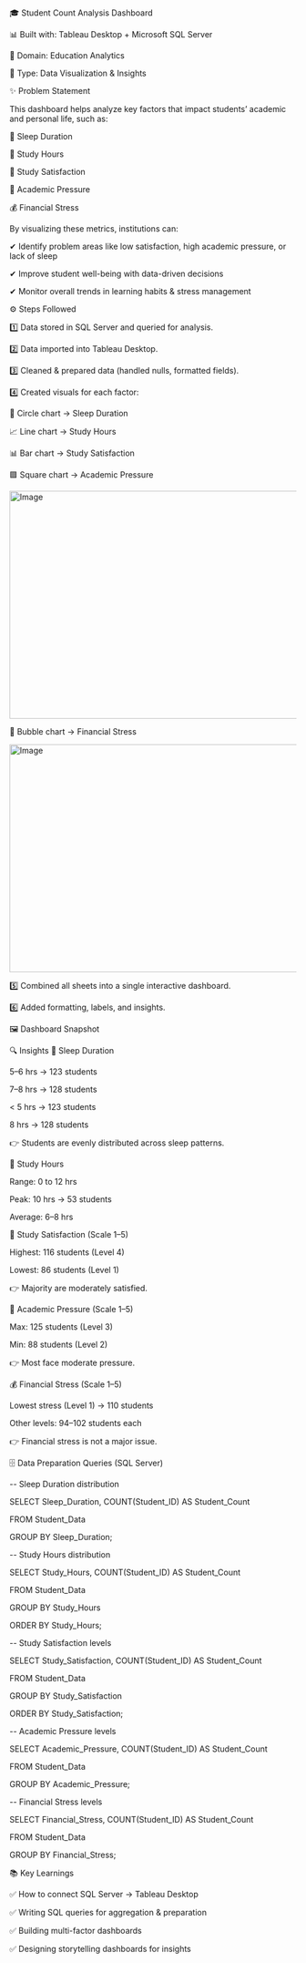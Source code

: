 🎓 Student Count Analysis Dashboard

📊 Built with: Tableau Desktop + Microsoft SQL Server

📂 Domain: Education Analytics

🔗 Type: Data Visualization & Insights

✨ Problem Statement

This dashboard helps analyze key factors that impact students’ academic and personal life, such as:

🛌 Sleep Duration

📖 Study Hours

🙂 Study Satisfaction

🎯 Academic Pressure

💰 Financial Stress

By visualizing these metrics, institutions can:

✔ Identify problem areas like low satisfaction, high academic pressure, or lack of sleep

✔ Improve student well-being with data-driven decisions

✔ Monitor overall trends in learning habits & stress management

⚙️ Steps Followed

1️⃣ Data stored in SQL Server and queried for analysis.

2️⃣ Data imported into Tableau Desktop.

3️⃣ Cleaned & prepared data (handled nulls, formatted fields).

4️⃣ Created visuals for each factor:

🔵 Circle chart → Sleep Duration

📈 Line chart → Study Hours

📊 Bar chart → Study Satisfaction

🟪 Square chart → Academic Pressure

<img width="600" height="400" alt="Image" src="https://github.com/user-attachments/assets/8169b70f-b4e8-4c2e-ba16-55a8ee94a6a8" />

🔴 Bubble chart → Financial Stress

<img width="600" height="400" alt="Image" src="https://github.com/user-attachments/assets/a6cb1973-72c7-46df-9ee0-a49984aa170f" />

5️⃣ Combined all sheets into a single interactive dashboard.

6️⃣ Added formatting, labels, and insights.

🖼️ Dashboard Snapshot

🔍 Insights
🛌 Sleep Duration

5–6 hrs → 123 students

7–8 hrs → 128 students

< 5 hrs → 123 students

8 hrs → 128 students

👉 Students are evenly distributed across sleep patterns.

📖 Study Hours

Range: 0 to 12 hrs

Peak: 10 hrs → 53 students

Average: 6–8 hrs

🙂 Study Satisfaction (Scale 1–5)

Highest: 116 students (Level 4)

Lowest: 86 students (Level 1)

👉 Majority are moderately satisfied.

🎯 Academic Pressure (Scale 1–5)

Max: 125 students (Level 3)

Min: 88 students (Level 2)

👉 Most face moderate pressure.

💰 Financial Stress (Scale 1–5)

Lowest stress (Level 1) → 110 students

Other levels: 94–102 students each

👉 Financial stress is not a major issue.

🗄️ Data Preparation Queries (SQL Server)

-- Sleep Duration distribution

SELECT Sleep_Duration, COUNT(Student_ID) AS Student_Count

FROM Student_Data

GROUP BY Sleep_Duration;

-- Study Hours distribution

SELECT Study_Hours, COUNT(Student_ID) AS Student_Count

FROM Student_Data

GROUP BY Study_Hours

ORDER BY Study_Hours;

-- Study Satisfaction levels

SELECT Study_Satisfaction, COUNT(Student_ID) AS Student_Count

FROM Student_Data

GROUP BY Study_Satisfaction

ORDER BY Study_Satisfaction;

-- Academic Pressure levels

SELECT Academic_Pressure, COUNT(Student_ID) AS Student_Count

FROM Student_Data

GROUP BY Academic_Pressure;

-- Financial Stress levels

SELECT Financial_Stress, COUNT(Student_ID) AS Student_Count

FROM Student_Data

GROUP BY Financial_Stress;

📚 Key Learnings

✅ How to connect SQL Server → Tableau Desktop

✅ Writing SQL queries for aggregation & preparation

✅ Building multi-factor dashboards

✅ Designing storytelling dashboards for insights
